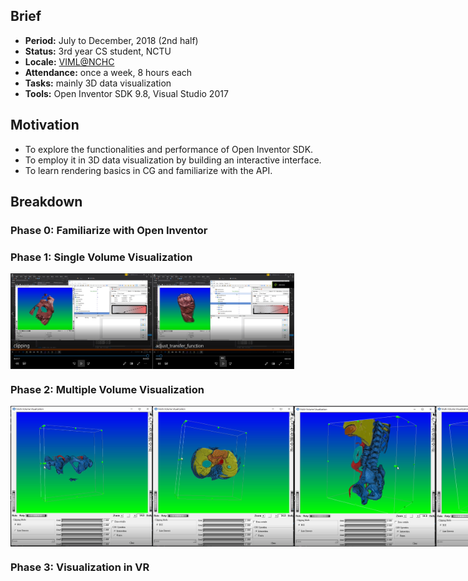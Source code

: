 ## Brief
- **Period:** July to December, 2018 (2nd half)
- **Status:** 3rd year CS student, NCTU
- **Locale:** [VIML@NCHC](http://viml.nchc.org.tw/home/)
- **Attendance:** once a week, 8 hours each
- **Tasks:** mainly 3D data visualization
- **Tools:** Open Inventor SDK 9.8, Visual Studio 2017
## Motivation
- To explore the functionalities and performance of Open Inventor SDK.
- To employ it in 3D data visualization by building an interactive interface.
- To learn rendering basics in CG and familiarize with the API.
## Breakdown
### Phase 0: Familiarize with Open Inventor
### Phase 1: Single Volume Visualization
<div style="display: flex;">
  <img src="single_volume/cp.png" style="margin:10 auto;" width="45%" />
  <img src="single_volume/tf.png" style="margin:10 auto;" width="45%" />
</div>

### Phase 2: Multiple Volume Visualization
<div style="display: flex;">
  <img src="multiple_volume/mv1.PNG" style="margin:10 auto;" width="45%" />
  <img src="multiple_volume/mv2.PNG" style="margin:10 auto;" width="45%" />
  <img src="multiple_volume/mv4.PNG" style="margin:10 auto;" width="45%" />
  <img src="multiple_volume/mv5.PNG" style="margin:10 auto;" width="45%" />
</div>

### Phase 3: Visualization in VR
